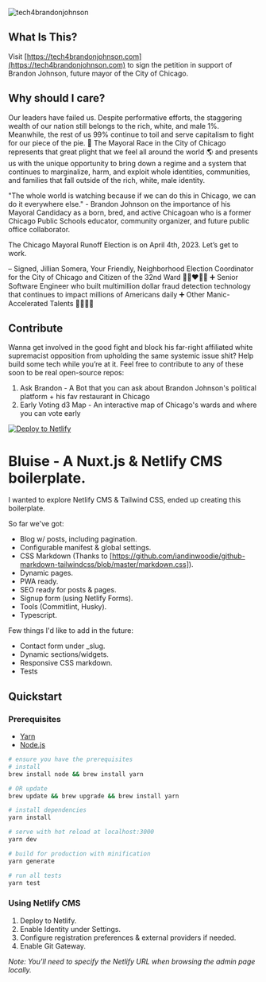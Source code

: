![tech4brandonjohnson](https://user-images.githubusercontent.com/17561356/227013522-77e857da-5967-4c8e-af96-cf350de15e4a.png)

## What Is This?
Visit [https://tech4brandonjohnson.com](https://tech4brandonjohnson.com) to sign the petition in support of Brandon Johnson, future mayor of the City of Chicago.

## Why should I care?
Our leaders have failed us. Despite performative efforts, the staggering wealth of our nation still belongs to the rich, white, and male 1%. Meanwhile, the rest of us 99% continue to toil and serve capitalism to fight for our piece of the pie. 🥧 The Mayoral Race in the City of Chicago represents that great plight that we feel all around the world 🌎 and presents us with the unique opportunity to bring down a regime and a system that continues to marginalize, harm, and exploit whole identities, communities, and families that fall outside of the rich, white, male identity.

"The whole world is watching because if we can do this in Chicago, we can do it everywhere else." - Brandon Johnson on the importance of his Mayoral Candidacy as a born, bred, and active Chicagoan who is a former Chicago Public Schools educator, community organizer, and future public office collaborator.

The Chicago Mayoral Runoff Election is on April 4th, 2023. Let’s get to work.

– Signed, Jillian Somera, Your Friendly, Neighborhood Election Coordinator for the City of Chicago and Citizen of the 32nd Ward 💙🤍❤️🤍💙 ➕ Senior Software Engineer who built multimillion dollar fraud detection technology that continues to impact millions of Americans daily ➕ Other Manic-Accelerated Talents 🎸🎨👯‍♂️

## Contribute

Wanna get involved in the good fight and block his far-right affiliated white supremacist opposition from upholding the same systemic issue shit? Help build some tech while you’re at it. Feel free to contribute to any of these soon to be real open-source repos:
1. Ask Brandon - A Bot that you can ask about Brandon Johnson's political platform + his fav restaurant in Chicago
2. Early Voting d3 Map - An interactive map of Chicago's wards and where you can vote early

[![Deploy to Netlify](https://www.netlify.com/img/deploy/button.svg)](https://app.netlify.com/start/deploy?repository=https://github.com/gomah/bluise)

# Bluise - A Nuxt.js & Netlify CMS boilerplate.

I wanted to explore Netlify CMS & Tailwind CSS, ended up creating this boilerplate.

So far we've got:

- Blog w/ posts, including pagination.
- Configurable manifest & global settings.
- CSS Markdown (Thanks to [https://github.com/iandinwoodie/github-markdown-tailwindcss/blob/master/markdown.css]).
- Dynamic pages.
- PWA ready.
- SEO ready for posts & pages.
- Signup form (using Netlify Forms).
- Tools (Commitlint, Husky).
- Typescript.

Few things I'd like to add in the future:

- Contact form under \_slug.
- Dynamic sections/widgets.
- Responsive CSS markdown.
- Tests

## Quickstart

### Prerequisites

- [Yarn](https://yarnpkg.com/lang/en/docs/install/#mac-tab)
- [Node.js](https://nodejs.org/en/)

```bash
# ensure you have the prerequisites
# install
brew install node && brew install yarn

# OR update
brew update && brew upgrade && brew install yarn

# install dependencies
yarn install

# serve with hot reload at localhost:3000
yarn dev

# build for production with minification
yarn generate

# run all tests
yarn test
```

### Using Netlify CMS

1. Deploy to Netlify.
2. Enable Identity under Settings.
3. Configure registration preferences & external providers if needed.
4. Enable Git Gateway.

_Note: You'll need to specify the Netlify URL when browsing the admin page locally._
